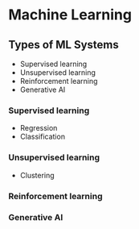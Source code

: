 # Machine Learning

## Types of ML Systems

- Supervised learning
- Unsupervised learning
- Reinforcement learning
- Generative AI

### Supervised learning

- Regression
- Classification

### Unsupervised learning

- Clustering

### Reinforcement learning

### Generative AI